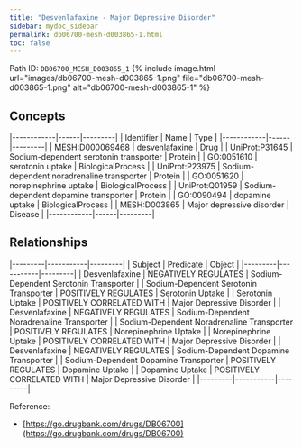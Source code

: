 ```yaml
---
title: "Desvenlafaxine - Major Depressive Disorder"
sidebar: mydoc_sidebar
permalink: db06700-mesh-d003865-1.html
toc: false 
---
```



Path ID: `DB06700_MESH_D003865_1`
{% include image.html url="images/db06700-mesh-d003865-1.png" file="db06700-mesh-d003865-1.png" alt="db06700-mesh-d003865-1" %}

## Concepts

|------------|------|---------|
| Identifier | Name | Type    |
|------------|------|---------|
| MESH:D000069468 | desvenlafaxine | Drug |
| UniProt:P31645 | Sodium-dependent serotonin transporter | Protein |
| GO:0051610 | serotonin uptake | BiologicalProcess |
| UniProt:P23975 | Sodium-dependent noradrenaline transporter | Protein |
| GO:0051620 | norepinephrine uptake | BiologicalProcess |
| UniProt:Q01959 | Sodium-dependent dopamine transporter | Protein |
| GO:0090494 | dopamine uptake | BiologicalProcess |
| MESH:D003865 | Major depressive disorder | Disease |
|------------|------|---------|

## Relationships

|---------|-----------|---------|
| Subject | Predicate | Object  |
|---------|-----------|---------|
| Desvenlafaxine | NEGATIVELY REGULATES | Sodium-Dependent Serotonin Transporter |
| Sodium-Dependent Serotonin Transporter | POSITIVELY REGULATES | Serotonin Uptake |
| Serotonin Uptake | POSITIVELY CORRELATED WITH | Major Depressive Disorder |
| Desvenlafaxine | NEGATIVELY REGULATES | Sodium-Dependent Noradrenaline Transporter |
| Sodium-Dependent Noradrenaline Transporter | POSITIVELY REGULATES | Norepinephrine Uptake |
| Norepinephrine Uptake | POSITIVELY CORRELATED WITH | Major Depressive Disorder |
| Desvenlafaxine | NEGATIVELY REGULATES | Sodium-Dependent Dopamine Transporter |
| Sodium-Dependent Dopamine Transporter | POSITIVELY REGULATES | Dopamine Uptake |
| Dopamine Uptake | POSITIVELY CORRELATED WITH | Major Depressive Disorder |
|---------|-----------|---------|

Reference: 
  - [https://go.drugbank.com/drugs/DB06700](https://go.drugbank.com/drugs/DB06700)
